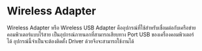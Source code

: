 # Wireless Adapter
Wireless Adapter หรือ Wireless USB Adapter คืออุปกรณ์ที่ใช้สำหรับเชื่อมต่อกับเครือข่ายคอมพิวเตอร์แบบไร้สาย เป็นอุปกรณ์ภายนอกที่สามารถเสียบทาง Port USB ของเครื่องคอมพิวเตอร์ได้ อุปกรณ์นี้จำเป็นจะต้องติดตั้ง Driver ด้วยจึงจะสามารถใช้งานได้

